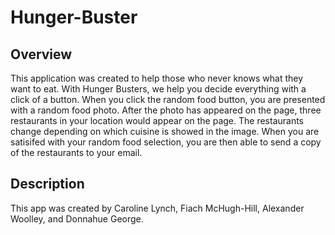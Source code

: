 # Hunger-Buster

## Overview

This application was created to help those who never knows what they want to eat. With Hunger Busters, we help you decide everything with a click of a button. When you click the random food button, you are presented with a random food photo. After the photo has appeared on the page, three restaurants in your location would appear on the page. The restaurants change depending on which cuisine is showed in the image. When you are satisifed with your random food selection, you are then able to send a copy of the restaurants to your email.

## Description

This app was created by Caroline Lynch, Fiach McHugh-Hill, Alexander Woolley, and Donnahue George.
